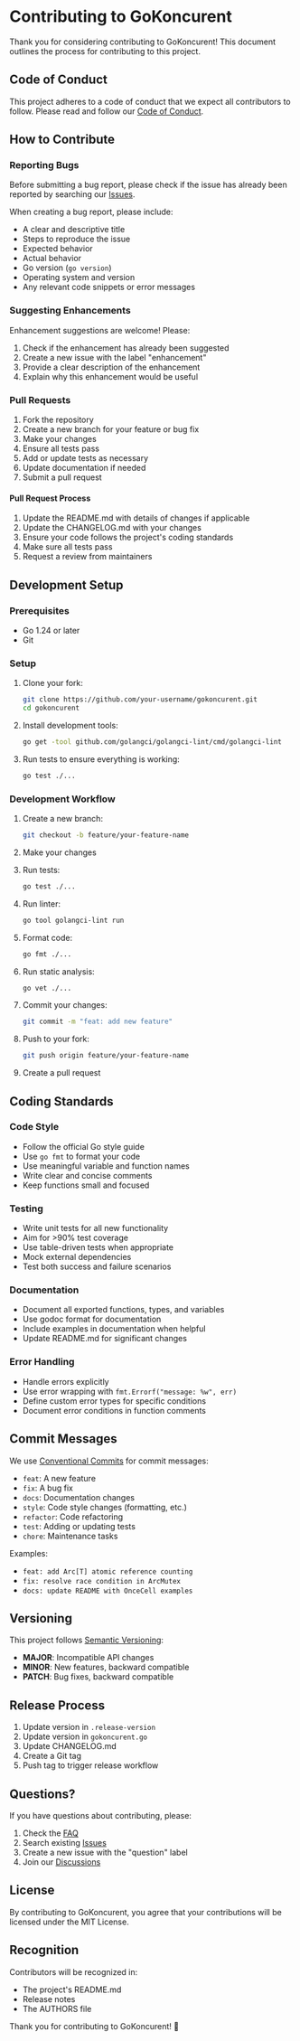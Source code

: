 # Contributing to GoKoncurent

Thank you for considering contributing to GoKoncurent! This document outlines the process for contributing to this project.

## Code of Conduct

This project adheres to a code of conduct that we expect all contributors to follow. Please read and follow our [Code of Conduct](CODE_OF_CONDUCT.md).

## How to Contribute

### Reporting Bugs

Before submitting a bug report, please check if the issue has already been reported by searching our [Issues](https://github.com/Gosayram/gokoncurent/issues).

When creating a bug report, please include:

- A clear and descriptive title
- Steps to reproduce the issue
- Expected behavior
- Actual behavior
- Go version (`go version`)
- Operating system and version
- Any relevant code snippets or error messages

### Suggesting Enhancements

Enhancement suggestions are welcome! Please:

1. Check if the enhancement has already been suggested
2. Create a new issue with the label "enhancement"
3. Provide a clear description of the enhancement
4. Explain why this enhancement would be useful

### Pull Requests

1. Fork the repository
2. Create a new branch for your feature or bug fix
3. Make your changes
4. Ensure all tests pass
5. Add or update tests as necessary
6. Update documentation if needed
7. Submit a pull request

#### Pull Request Process

1. Update the README.md with details of changes if applicable
2. Update the CHANGELOG.md with your changes
3. Ensure your code follows the project's coding standards
4. Make sure all tests pass
5. Request a review from maintainers

## Development Setup

### Prerequisites

- Go 1.24 or later
- Git

### Setup

1. Clone your fork:
   ```bash
   git clone https://github.com/your-username/gokoncurent.git
   cd gokoncurent
   ```

2. Install development tools:
   ```bash
   go get -tool github.com/golangci/golangci-lint/cmd/golangci-lint
   ```

3. Run tests to ensure everything is working:
   ```bash
   go test ./...
   ```

### Development Workflow

1. Create a new branch:
   ```bash
   git checkout -b feature/your-feature-name
   ```

2. Make your changes

3. Run tests:
   ```bash
   go test ./...
   ```

4. Run linter:
   ```bash
   go tool golangci-lint run
   ```

5. Format code:
   ```bash
   go fmt ./...
   ```

6. Run static analysis:
   ```bash
   go vet ./...
   ```

7. Commit your changes:
   ```bash
   git commit -m "feat: add new feature"
   ```

8. Push to your fork:
   ```bash
   git push origin feature/your-feature-name
   ```

9. Create a pull request

## Coding Standards

### Code Style

- Follow the official Go style guide
- Use `go fmt` to format your code
- Use meaningful variable and function names
- Write clear and concise comments
- Keep functions small and focused

### Testing

- Write unit tests for all new functionality
- Aim for >90% test coverage
- Use table-driven tests when appropriate
- Mock external dependencies
- Test both success and failure scenarios

### Documentation

- Document all exported functions, types, and variables
- Use godoc format for documentation
- Include examples in documentation when helpful
- Update README.md for significant changes

### Error Handling

- Handle errors explicitly
- Use error wrapping with `fmt.Errorf("message: %w", err)`
- Define custom error types for specific conditions
- Document error conditions in function comments

## Commit Messages

We use [Conventional Commits](https://www.conventionalcommits.org/) for commit messages:

- `feat`: A new feature
- `fix`: A bug fix
- `docs`: Documentation changes
- `style`: Code style changes (formatting, etc.)
- `refactor`: Code refactoring
- `test`: Adding or updating tests
- `chore`: Maintenance tasks

Examples:
- `feat: add Arc[T] atomic reference counting`
- `fix: resolve race condition in ArcMutex`
- `docs: update README with OnceCell examples`

## Versioning

This project follows [Semantic Versioning](https://semver.org/):

- **MAJOR**: Incompatible API changes
- **MINOR**: New features, backward compatible
- **PATCH**: Bug fixes, backward compatible

## Release Process

1. Update version in `.release-version`
2. Update version in `gokoncurent.go`
3. Update CHANGELOG.md
4. Create a Git tag
5. Push tag to trigger release workflow

## Questions?

If you have questions about contributing, please:

1. Check the [FAQ](docs/FAQ.md)
2. Search existing [Issues](https://github.com/Gosayram/gokoncurent/issues)
3. Create a new issue with the "question" label
4. Join our [Discussions](https://github.com/Gosayram/gokoncurent/discussions)

## License

By contributing to GoKoncurent, you agree that your contributions will be licensed under the MIT License.

## Recognition

Contributors will be recognized in:
- The project's README.md
- Release notes
- The AUTHORS file

Thank you for contributing to GoKoncurent! 🎉 